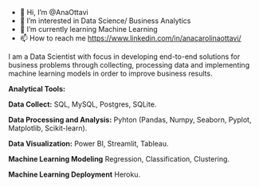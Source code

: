 - 👋 Hi, I’m @AnaOttavi
- 👀 I’m interested in Data Science/ Business Analytics
- 🌱 I’m currently learning Machine Learning
- 📫 How to reach me https://www.linkedin.com/in/anacarolinaottavi/

I am a Data Scientist with focus in developing end-to-end solutions for business problems through collecting, processing data and implementing machine learning models in order to improve business results.

**Analytical Tools:**

**Data Collect:** SQL, MySQL, Postgres, SQLite.

**Data Processing and Analysis:** Pyhton (Pandas, Numpy, Seaborn, Pyplot, Matplotlib, Scikit-learn).

**Data Visualization:** Power BI, Streamlit, Tableau.

**Machine Learning Modeling** Regression, Classification, Clustering.

**Machine Learning Deployment** Heroku.

